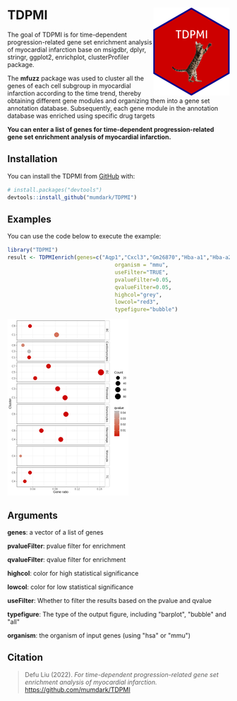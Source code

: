 
# TDPMI <img src="man/lattice.png" align="right" height="200" />

 


The goal of TDPMI is for time-dependent progression-related gene set enrichment analysis of myocardial infarction base on msigdbr, dplyr, stringr, ggplot2, enrichplot, clusterProfiler package. 

The **mfuzz** package was used to cluster all the genes of each cell subgroup in myocardial infarction according to the time trend, thereby obtaining different gene modules and organizing them into a gene set annotation database. Subsequently, each gene module in the annotation database was enriched using specific drug targets

**You can enter a list of genes for time-dependent progression-related gene set enrichment analysis of myocardial infarction.**


## Installation

You can install the TDPMI from [GitHub](https://github.com/) with:

``` r
# install.packages("devtools")
devtools::install_github("mumdark/TDPMI")
```

## Examples

You can use the code below to execute the example:

``` r
library("TDPMI")
result <- TDPMIenrich(genes=c("Aqp1","Cxcl3","Gm26870","Hba-a1","Hba-a2","Hbb-bs","Hbb-bt","Mb","mt-Atp6","mt-Atp8","mt-Co1","mt-Co2"),
                                  organism = "mmu",
                                  useFilter="TRUE",
                                  pvalueFilter=0.05,
                                  qvalueFilter=0.05,
                                  highcol="grey",
                                  lowcol="red3",
                                  typefigure="bubble")
```

<img src="https://github.com/mumdark/TDPMI/blob/main/man/Rplot.png#pic_center" height="400" ></img>

## Arguments

**genes**: a vector of a list of genes

**pvalueFilter**: pvalue filter for enrichment

**qvalueFilter**: qvalue filter for enrichment

**highcol**: color for high statistical significance

**lowcol**: color for low statistical significance

**useFilter**: Whether to filter the results based on the pvalue and qvalue

**typefigure**: The type of the output figure, including "barplot", "bubble" and "all"

**organism**: the organism of input genes (using "hsa" or "mmu")

## Citation

> Defu Liu (2022). *For time-dependent progression-related gene set enrichment analysis of myocardial infarction.*  https://github.com/mumdark/TDPMI


